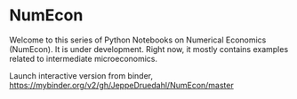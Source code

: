 # NumEcon

Welcome to this series of Python Notebooks on Numerical Economics (NumEcon). It is under development. Right now, it mostly contains examples related to intermediate microeconomics.

Launch interactive version from binder, https://mybinder.org/v2/gh/JeppeDruedahl/NumEcon/master
